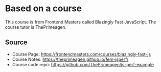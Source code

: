 # Based on a course

This course is from Frontend Masters called Blazingly Fast JavaScript. The course tutor is ThePrimeagen.

## Source
- Course Page: https://frontendmasters.com/courses/blazingly-fast-js
- Course Notes: https://theprimeagen.github.io/fem-jsperf/
- Course code repo: https://github.com/ThePrimeagen/js-perf-example
